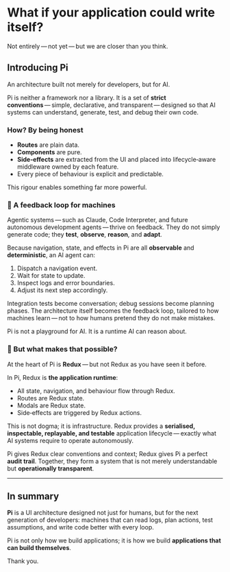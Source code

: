 # What if your application could write itself?

Not entirely — not yet — but we are closer than you think.

## Introducing **Pi**

An architecture built not merely for developers, but for AI.

Pi is neither a framework nor a library. It is a set of **strict conventions** — simple, declarative, and transparent — designed so that AI systems can understand, generate, test, and debug their own code.

### How? By being honest

- **Routes** are plain data.
- **Components** are pure.
- **Side‑effects** are extracted from the UI and placed into lifecycle‑aware middleware owned by each feature.
- Every piece of behaviour is explicit and predictable.

This rigour enables something far more powerful.

### 🔁 A feedback loop for machines

Agentic systems — such as Claude, Code Interpreter, and future autonomous development agents — thrive on feedback. They do not simply generate code; they **test**, **observe**, **reason**, and **adapt**.

Because navigation, state, and effects in Pi are all **observable** and **deterministic**, an AI agent can:

1. Dispatch a navigation event.
2. Wait for state to update.
3. Inspect logs and error boundaries.
4. Adjust its next step accordingly.

Integration tests become conversation; debug sessions become planning phases. The architecture itself becomes the feedback loop, tailored to how machines learn — not to how humans pretend they do not make mistakes.

Pi is not a playground for AI. It is a runtime AI can reason about.

### 🔄 But what makes that possible?

At the heart of Pi is **Redux** — but not Redux as you have seen it before.

In Pi, Redux is **the application runtime**:

- All state, navigation, and behaviour flow through Redux.
- Routes are Redux state.
- Modals are Redux state.
- Side‑effects are triggered by Redux actions.

This is not dogma; it is infrastructure. Redux provides a **serialised, inspectable, replayable, and testable** application lifecycle — exactly what AI systems require to operate autonomously.

Pi gives Redux clear conventions and context; Redux gives Pi a perfect **audit trail**. Together, they form a system that is not merely understandable but **operationally transparent**.

---

## In summary

**Pi** is a UI architecture designed not just for humans, but for the next generation of developers: machines that can read logs, plan actions, test assumptions, and write code better with every loop.

Pi is not only how we build applications; it is how we build **applications that can build themselves**.

Thank you.
